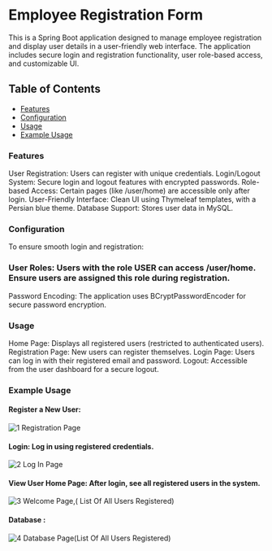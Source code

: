 
# Employee Registration Form

This is a Spring Boot application designed to manage employee registration and display user details in a user-friendly web interface. The application includes secure login and registration functionality, user role-based access, and customizable UI.

## Table of Contents
- [Features](###features)
- [Configuration](###configuration)
- [Usage](###usage)
- [Example Usage](###example-usage)



### Features
User Registration: Users can register with unique credentials.
Login/Logout System: Secure login and logout features with encrypted passwords.
Role-based Access: Certain pages (like /user/home) are accessible only after login.
User-Friendly Interface: Clean UI using Thymeleaf templates, with a Persian blue theme.
Database Support: Stores user data in MySQL.

### Configuration
To ensure smooth login and registration:

### User Roles: Users with the role USER can access /user/home. Ensure users are assigned this role during registration.
Password Encoding: The application uses BCryptPasswordEncoder for secure password encryption.

### Usage
Home Page: Displays all registered users (restricted to authenticated users).
Registration Page: New users can register themselves.
Login Page: Users can log in with their registered email and password.
Logout: Accessible from the user dashboard for a secure logout.

### Example Usage

#### Register a New User:

![1  Registration Page](https://github.com/user-attachments/assets/c5056b14-2a88-45ed-a913-0c9d9f71eaa1)

#### Login: Log in using registered credentials.

![2  Log In Page](https://github.com/user-attachments/assets/0fa5bfc0-469e-430e-8f40-15940923b85e)

#### View User Home Page: After login, see all registered users in the system. 

![3  Welcome Page,( List Of All Users Registered)](https://github.com/user-attachments/assets/c6964998-8594-4484-a279-ebc32483d702)


#### Database :

![4  Database Page(List Of All Users Registered)](https://github.com/user-attachments/assets/470e7ed8-559d-4ae4-83b6-d4de1fed764a)

